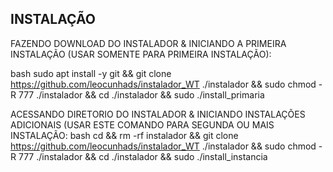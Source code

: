 ## INSTALAÇÃO 
FAZENDO DOWNLOAD DO INSTALADOR & INICIANDO A PRIMEIRA INSTALAÇÃO (USAR SOMENTE PARA PRIMEIRA INSTALAÇÃO):

bash
sudo apt install -y git && git clone https://github.com/leocunhads/instalador_WT ./instalador && sudo chmod -R 777 ./instalador && cd ./instalador && sudo ./install_primaria


ACESSANDO DIRETORIO DO INSTALADOR & INICIANDO INSTALAÇÕES ADICIONAIS (USAR ESTE COMANDO PARA SEGUNDA OU MAIS INSTALAÇÃO:
bash
cd && rm -rf instalador && git clone https://github.com/leocunhads/instalador_WT ./instalador && sudo chmod -R 777 ./instalador && cd ./instalador && sudo ./install_instancia
 
